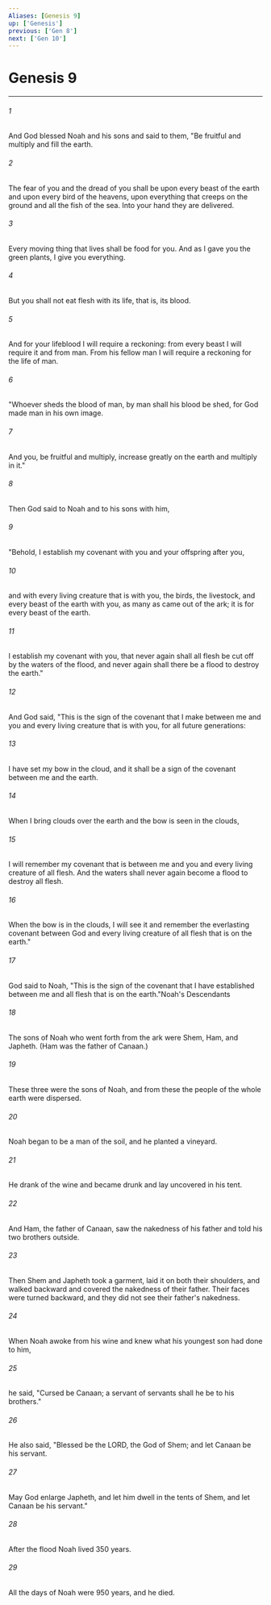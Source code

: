 ```yaml
---
Aliases: [Genesis 9]
up: ['Genesis']
previous: ['Gen 8']
next: ['Gen 10']
---
```

# Genesis 9
***



###### 1 
And God blessed Noah and his sons and said to them, "Be fruitful and multiply and fill the earth. 

###### 2 
The fear of you and the dread of you shall be upon every beast of the earth and upon every bird of the heavens, upon everything that creeps on the ground and all the fish of the sea. Into your hand they are delivered. 

###### 3 
Every moving thing that lives shall be food for you. And as I gave you the green plants, I give you everything. 

###### 4 
But you shall not eat flesh with its life, that is, its blood. 

###### 5 
And for your lifeblood I will require a reckoning: from every beast I will require it and from man. From his fellow man I will require a reckoning for the life of man. 

###### 6 
"Whoever sheds the blood of man, by man shall his blood be shed, for God made man in his own image. 

###### 7 
And you, be fruitful and multiply, increase greatly on the earth and multiply in it." 

###### 8 
Then God said to Noah and to his sons with him, 

###### 9 
"Behold, I establish my covenant with you and your offspring after you, 

###### 10 
and with every living creature that is with you, the birds, the livestock, and every beast of the earth with you, as many as came out of the ark; it is for every beast of the earth. 

###### 11 
I establish my covenant with you, that never again shall all flesh be cut off by the waters of the flood, and never again shall there be a flood to destroy the earth." 

###### 12 
And God said, "This is the sign of the covenant that I make between me and you and every living creature that is with you, for all future generations: 

###### 13 
I have set my bow in the cloud, and it shall be a sign of the covenant between me and the earth. 

###### 14 
When I bring clouds over the earth and the bow is seen in the clouds, 

###### 15 
I will remember my covenant that is between me and you and every living creature of all flesh. And the waters shall never again become a flood to destroy all flesh. 

###### 16 
When the bow is in the clouds, I will see it and remember the everlasting covenant between God and every living creature of all flesh that is on the earth." 

###### 17 
God said to Noah, "This is the sign of the covenant that I have established between me and all flesh that is on the earth."Noah's Descendants 

###### 18 
The sons of Noah who went forth from the ark were Shem, Ham, and Japheth. (Ham was the father of Canaan.) 

###### 19 
These three were the sons of Noah, and from these the people of the whole earth were dispersed. 

###### 20 
Noah began to be a man of the soil, and he planted a vineyard. 

###### 21 
He drank of the wine and became drunk and lay uncovered in his tent. 

###### 22 
And Ham, the father of Canaan, saw the nakedness of his father and told his two brothers outside. 

###### 23 
Then Shem and Japheth took a garment, laid it on both their shoulders, and walked backward and covered the nakedness of their father. Their faces were turned backward, and they did not see their father's nakedness. 

###### 24 
When Noah awoke from his wine and knew what his youngest son had done to him, 

###### 25 
he said, "Cursed be Canaan; a servant of servants shall he be to his brothers." 

###### 26 
He also said, "Blessed be the LORD, the God of Shem; and let Canaan be his servant. 

###### 27 
May God enlarge Japheth, and let him dwell in the tents of Shem, and let Canaan be his servant." 

###### 28 
After the flood Noah lived 350 years. 

###### 29 
All the days of Noah were 950 years, and he died.

